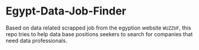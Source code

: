 # Egypt-Data-Job-Finder
Based on data related scrapped job from the egyption website `WUZZUF`, this repo tries to help data base positions seekers to search for companies that need data professionals.